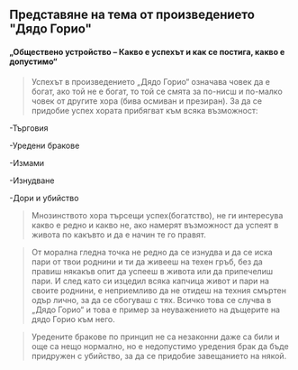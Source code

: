 ## Представяне на тема от произведението "Дядо Горио"
#### „Обществено устройство – Какво е успехът и как се постига, какво е допустимо“

>Успехът в произведението „Дядо Горио“ означава човек да е богат, ако той не е богат, то той се смята за по-нисш и по-малко човек от другите хора (бива осмиван и презиран). За да се придобие успех хората прибягват към всяка възможност:

-Търговия

-Уредени бракове

-Измами

-Изнудване

-Дори и убийство

>Мнозинството хора търсещи успех(богатство), не ги интересува какво е редно и какво не, ако намерят възможност да успеят в живота по какъвто и да е начин те го правят.

>От морална гледна точка не редно да се изнудва и да се иска пари от твои роднини и ти да живееш на техен гръб, без да правиш някакъв опит да успееш в живота или да припечелиш пари. И след като си изцедил всяка капчица живот и пари на своите роднини, е неприемливо да не отидеш на техния смъртен одър лично, за да се сбогуваш с тях. Всичко това се случва в „Дядо Горио“ и това е пример за неуважението на дъщерите на дядо Горио към него.

>Уредените бракове по принцип не са незаконни даже са били и още са нещо нормално, но е недопустимо уредения брак да бъде придружен с убийство, за да се придобие завещанието на някой.
